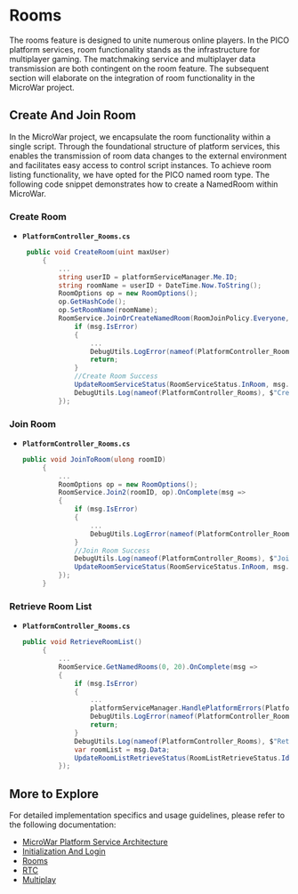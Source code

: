 # Rooms

The rooms feature is designed to unite numerous online players. In the PICO platform services, room functionality stands as the infrastructure for multiplayer gaming. The matchmaking service and multiplayer data transmission are both contingent on the room feature. The subsequent section will elaborate on the integration of room functionality in the MicroWar project.

## Create And Join Room
In the MicroWar project, we encapsulate the room functionality within a single script. Through the foundational structure of platform services, this enables the transmission of room data changes to the external environment and facilitates easy access to control script instances. To achieve room listing functionality, we have opted for the PICO named room type. The following code snippet demonstrates how to create a NamedRoom within MicroWar.
### Create Room

- **`PlatformController_Rooms.cs`**<br>

   ```csharp
    public void CreateRoom(uint maxUser)
        {
            ...
            string userID = platformServiceManager.Me.ID;
            string roomName = userID + DateTime.Now.ToString();
            RoomOptions op = new RoomOptions();
            op.GetHashCode();
            op.SetRoomName(roomName);
            RoomService.JoinOrCreateNamedRoom(RoomJoinPolicy.Everyone, true, maxUser, op).OnComplete(msg => {
                if (msg.IsError)
                {
                    ...
                    DebugUtils.LogError(nameof(PlatformController_Rooms), $"Create Room Failed! Error Code: {msg.Error.Code} Message: {msg.Error.Message}");
                    return;
                }
                //Create Room Success
                UpdateRoomServiceStatus(RoomServiceStatus.InRoom, msg.Data); // Success, in room
                DebugUtils.Log(nameof(PlatformController_Rooms), $"Create Public Room Success! Room ID: {msg.Data.RoomId}");
            });
   ```
 ### Join Room
 
- **`PlatformController_Rooms.cs`**<br>

   ```csharp
  public void JoinToRoom(ulong roomID)
        {
            ...
            RoomOptions op = new RoomOptions();
            RoomService.Join2(roomID, op).OnComplete(msg =>
            {
                if (msg.IsError)
                {
                    ...
                    DebugUtils.LogError(nameof(PlatformController_Rooms), $"Join Room Failed! Error Code: {msg.Error.Code} Message: {msg.Error.Message}");
                }
                //Join Room Success
                DebugUtils.Log(nameof(PlatformController_Rooms), $"Join Room Success! Room ID: {msg.Data.RoomId}");
                UpdateRoomServiceStatus(RoomServiceStatus.InRoom, msg.Data); //Success in room
            });
        }
   ```
### Retrieve Room List

- **`PlatformController_Rooms.cs`**<br>

   ```csharp
  public void RetrieveRoomList()
        {
            ...
            RoomService.GetNamedRooms(0, 20).OnComplete(msg =>
            {
                if (msg.IsError)
                {
                    ...
                    platformServiceManager.HandlePlatformErrors(PlatformErrors.RetrieveRoomListFailed, msg.Error.Code.ToString());//Notify error handler
                    DebugUtils.LogError(nameof(PlatformController_Rooms), $"Retrieve Room List Failed! Error Code: {msg.Error.Code} Message: {msg.Error.Message}");
                    return;
                }
                DebugUtils.Log(nameof(PlatformController_Rooms), $"Retrieve Room List Success!");
                var roomList = msg.Data;
                UpdateRoomListRetrieveStatus(RoomListRetrieveStatus.Idle, roomList);
            });
   ```
## More to Explore

For detailed implementation specifics and usage guidelines, please refer to the following documentation:
- [MicroWar Platform Service Architecture](/Documentation/MicroWar%20Platform%20Service%20Architecture.md)
- [Initialization And Login](/Documentation/Initialization%20And%20Login.md)
- [Rooms](/Documentation/Rooms.md)
- [RTC](/Documentation/RTC%20(Real-Time%20Communication).md)
- [Multiplay](/Documentation/Multiplay.md)


